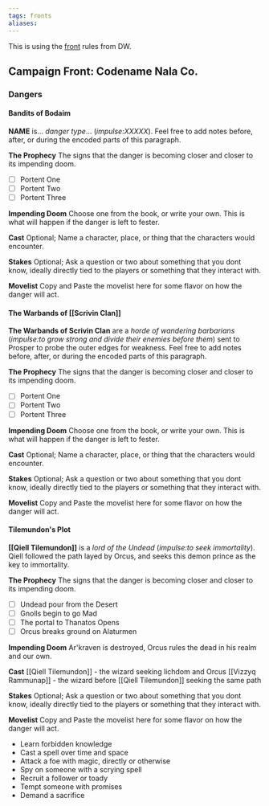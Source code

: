 ```yaml
---
tags: fronts
aliases:
---
```


This is using the [front](https://www.dungeonworldsrd.com/gamemastering/fronts/) rules from DW.

## Campaign Front: Codename Nala Co.

### Dangers
#### Bandits of Bodaim
**NAME** is... *danger type*... (*impulse:XXXXX*). Feel free to add notes before, after, or during the encoded parts of this paragraph.

**The Prophecy**
The signs that the danger is becoming closer and closer to its impending doom.
- [ ] Portent One
- [ ] Portent Two
- [ ] Portent Three

**Impending Doom**
Choose one from the book, or write your own. This is what will happen if the danger is left to fester.

**Cast**
Optional; Name a character, place, or thing that the characters would encounter.

**Stakes**
Optional; Ask a question or two about something that you dont know, ideally directly tied to the players or something that they interact with.

**Movelist**
Copy and Paste the movelist here for some flavor on how the danger will act.

#### The Warbands of [[Scrivin Clan]]
**The Warbands of Scrivin Clan** are a *horde of wandering barbarians* (*impulse:to grow strong and divide their enemies before them*) sent to Prosper to probe the outer edges for weakness. Feel free to add notes before, after, or during the encoded parts of this paragraph.

**The Prophecy**
The signs that the danger is becoming closer and closer to its impending doom.
- [ ] Portent One
- [ ] Portent Two
- [ ] Portent Three

**Impending Doom**
Choose one from the book, or write your own. This is what will happen if the danger is left to fester.

**Cast**
Optional; Name a character, place, or thing that the characters would encounter.

**Stakes**
Optional; Ask a question or two about something that you dont know, ideally directly tied to the players or something that they interact with.

**Movelist**
Copy and Paste the movelist here for some flavor on how the danger will act.

#### Tilemundon's Plot
**[[Qiell Tilemundon]]** is a *lord of the Undead* (*impulse:to seek immortality*). Qiell followed the path layed by Orcus, and seeks this demon prince as the key to immortality.

**The Prophecy**
The signs that the danger is becoming closer and closer to its impending doom.
- [ ] Undead pour from the Desert
- [ ] Gnolls begin to go Mad
- [ ] The portal to Thanatos Opens
- [ ] Orcus breaks ground on Alaturmen

**Impending Doom**
Ar'kraven is destroyed, Orcus rules the dead in his realm and our own.

**Cast**
[[Qiell Tilemundon]] - the wizard seeking lichdom and Orcus
[[Vizzyq Rammunap]] - the wizard before [[Qiell Tilemundon]] seeking the same path


**Stakes**
Optional; Ask a question or two about something that you dont know, ideally directly tied to the players or something that they interact with.

**Movelist**
Copy and Paste the movelist here for some flavor on how the danger will act.

-   Learn forbidden knowledge
-   Cast a spell over time and space
-   Attack a foe with magic, directly or otherwise
-   Spy on someone with a scrying spell
-   Recruit a follower or toady
-   Tempt someone with promises
-   Demand a sacrifice